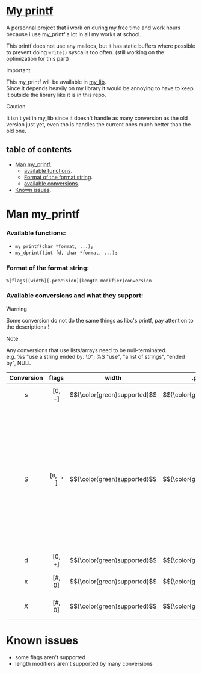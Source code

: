 #  <ins> __My printf__ </ins>

A personnal project that i work on during my free time and work hours because i use my_printf a lot in all my works at school.

This printf does not use any mallocs, but it has static buffers where possible to prevent doing ```write()``` syscalls too often. (still working on the optimization for this part)

> [!IMPORTANT]
> This my_printf will be available in [my_lib](https://github.com/Pereira-Romeo/My_lib). \
Since it depends heavily on my library it would be annoying to have to keep it outside the library like it is in this repo. 

> [!CAUTION]
> It isn't yet in my_lib since it doesn't handle as many conversion as the old version just yet, even tho is handles the current ones much better than the old one.

## __table of contents__

 - [Man my_printf](#man-my_printf).
    - [available functions](#available-functions).
    - [Format of the format string](#format-of-the-format-string).
    - [available conversions](#available-conversions-and-what-they-support).
 - [Known issues](#known-issues).

# __Man my_printf__

### __Available functions:__
- ```my_printf(char *format, ...);```
- ```my_dprintf(int fd, char *format, ...);```

### __Format of the format string:__
```%[flags][width][.precision][length modifier]conversion```

### __Available conversions and what they support:__

> [!WARNING]
> Some conversion do not do the same things as libc's printf, pay attention to the descriptions !

> [!NOTE]
> Any conversions that use lists/arrays need to be null-terminated.\
> e.g. %s "use a string ended by: \0"; %S "use", "a list of strings", "ended by", NULL

| Conversion | flags | width | .precision | length modifiers | description |
| :--------: | :---: | :---: | :--------: | :--------------: |-------------|
| s | [0, -] | $${\color{green}supported}$$ | $${\color{green}supported}$$ | $${\color{red}not\ supported}$$ | Display a string |
| S | [```0```, ```-```, ``` ```] | $${\color{green}supported}$$ | $${\color{green}supported}$$ | $${\color{red}not\ supported}$$ | Display a list of string. ```width```, ```.precision``` and all ```flags``` but ```' '``` are used for the strings as if calling %s on all of the strings. By default all strings will be separated by a [new line] character but if the flag ```' '``` is present, they will be separated by a space. |
| d | [0, +] | $${\color{green}supported}$$ | $${\color{green}supported}$$ | l (long), ll (long long) | Display an int in decimal |
| x | [#, 0] | $${\color{green}supported}$$ | $${\color{green}supported}$$ | $${\color{red}not\ supported}$$ | Display an unisgned int in hexadecimal |
| X | [#, 0] | $${\color{green}supported}$$ | $${\color{green}supported}$$ | $${\color{red}not\ supported}$$ | Display an unisgned int in HEXADECIMAL |

# __Known issues__

 - some flags aren't supported
 - length modifiers aren't supported by many conversions